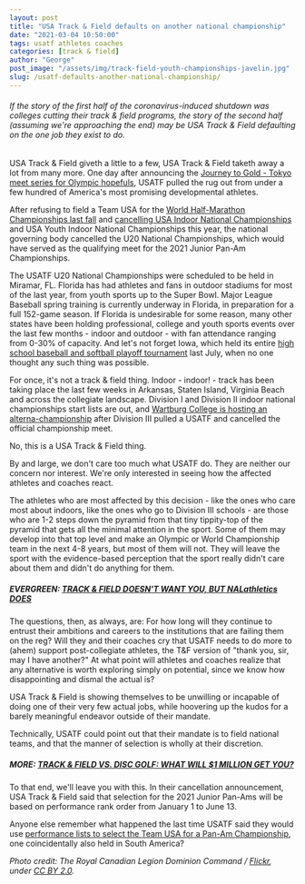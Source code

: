```yaml
---
layout: post
title: "USA Track & Field defaults on another national championship"
date: "2021-03-04 10:50:00"
tags: usatf athletes coaches
categories: [track & field]
author: "George"
post_image: "/assets/img/track-field-youth-championships-javelin.jpg"
slug: /usatf-defaults-another-national-championship/
---
```


<h6>If the story of the first half of the coronavirus-induced shutdown was colleges cutting their track & field programs, the story of the second half (assuming we're approaching the end) may be USA Track & Field defaulting on the one job they exist to do.</h6>

USA Track & Field giveth a little to a few, USA Track & Field taketh away a lot from many more. One day after announcing the [Journey to Gold - Tokyo meet series for Olympic hopefuls](https://nalathletics.com/blog/2021/03/03/track-field-vs-disc-golf), USATF pulled the rug out from under a few hundred of America's most promising developmental athletes.

After refusing to field a Team USA for the [World Half-Marathon Championships last fall](https://nalathletics.com/blog/2020/09/12/usatf-2020-world-half-marathon-championship) and [cancelling USA Indoor National Championships](https://nalathletics.com/blog/2021/01/18/indoor-national-track-and-field-championships-cancellation-reaction) and USA Youth Indoor National Championships this year, the national governing body cancelled the U20 National Championships, which would have served as the qualifying meet for the 2021 Junior Pan-Am Championships.

The USATF U20 National Championships were scheduled to be held in Miramar, FL. Florida has had athletes and fans in outdoor stadiums for most of the last year, from youth sports up to the Super Bowl. Major League Baseball spring training is currently underway in Florida, in preparation for a full 152-game season. If Florida is undesirable for some reason, many other states have been holding professional, college and youth sports events over the last few months - indoor and outdoor - with fan attendance ranging from 0-30% of capacity. And let's not forget Iowa, which held its entire [high school baseball and softball playoff tournament](https://www.outkick.com/iowa-high-school-baseball-state-tournament-ends-with-attendance-up-titles-awarded/) last July, when no one thought any such thing was possible.

For once, it's not a track & field thing. Indoor - indoor! - track has been taking place the last few weeks in Arkansas, Staten Island, Virginia Beach and across the collegiate landscape. Division I and Division II indoor national championships start lists are out, and [Wartburg College is hosting an alterna-championship](https://go-knights.net/news/2021/2/12/wartburg-to-host-2021-diii-elite-indoor-track-field-championships.aspx) after Division III pulled a USATF and cancelled the official championship meet.

No, this is a USA Track & Field thing.

By and large, we don't care too much what USATF do. They are neither our concern nor interest. We're only interested in seeing how the affected athletes and coaches react.

The athletes who are most affected by this decision - like the ones who care most about indoors, like the ones who go to Division III schools - are those who are 1-2 steps down the pyramid from that tiny tippity-top of the pyramid that gets all the minimal attention in the sport. Some of them may develop into that top level and make an Olympic or World Championship team in the next 4-8 years, but most of them will not. They will leave the sport with the evidence-based perception that the sport really didn't care about them and didn't do anything for them.

##### EVERGREEN: [TRACK & FIELD DOESN'T WANT YOU, BUT NALathletics DOES](https://nalathletics.com/blog/2020/03/30/athletics-wants-more-athletes)

The questions, then, as always, are: For how long will they continue to entrust their ambitions and careers to the institutions that are failing them on the reg? Will they and their coaches cry that USATF needs to do more to (ahem) support post-collegiate athletes, the T&F version of "thank you, sir, may I have another?" At what point will athletes and coaches realize that any alternative is worth exploring simply on potential, since we know how disappointing and dismal the actual is?

USA Track & Field is showing themselves to be unwilling or incapable of doing one of their very few actual jobs, while hoovering up the kudos for a barely meaningful endeavor outside of their mandate.

Technically, USATF could point out that their mandate is to field national teams, and that the manner of selection is wholly at their discretion.

##### MORE: [TRACK & FIELD VS. DISC GOLF: WHAT WILL $1 MILLION GET YOU?](https://nalathletics.com/blog/2021/03/03/track-field-vs-disc-golf)

To that end, we'll leave you with this. In their cancellation announcement, USA Track & Field said that selection for the 2021 Junior Pan-Ams will be based on performance rank order from January 1 to June 13.

Anyone else remember what happened the last time USATF said they would use [performance lists to select the Team USA for a Pan-Am Championship](https://www.letsrun.com/news/2019/07/usatf-ordered-to-re-pick-entire-2019-pan-am-games-team-based-on-2019-comprehensive-list/), one coincidentally also held in South America?

<em>Photo credit: The Royal Canadian Legion Dominion Command / [Flickr](https://flic.kr/p/g97mD1), under [CC BY 2.0](https://creativecommons.org/licenses/by/2.0/).</em>
